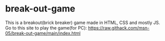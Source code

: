 # break-out-game
This is a breakout(brick breaker) game made in HTML, CSS and mostly JS.
Go to this site to play the game(for PC):
https://raw.githack.com/msn-05/break-out-game/main/index.html
